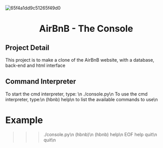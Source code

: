 ![65f4a1dd9c51265f49d0](https://github.com/mamebb2023/AirBnB_clone/assets/117838736/528aecc1-45e8-43f7-9949-a9899607692b)
### <h1 align="center">AirBnB - The Console</h1>

## Project Detail
This project is to make a clone of the AirBnB website, with a database, back-end and html interface

## Command Interpreter
To start the cmd interpreter, type: \n
      ./console.py\n
To use the cmd interpreter, type:\n
      (hbnb) help\n
        to list the available commands to use\n
# Example
>>> ./console.py\n
>>> (hbnb)\n
>>> (hbnb) help\n
EOF help quit\n
>>> quit\n



